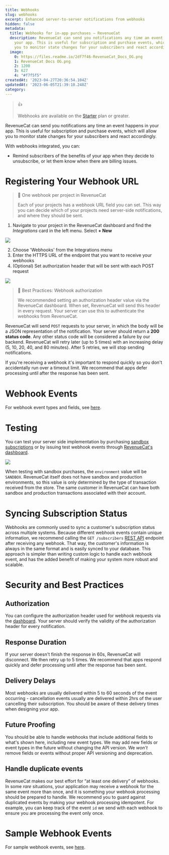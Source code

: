 ```yaml
---
title: Webhooks
slug: webhooks
excerpt: Enhanced server-to-server notifications from webhooks
hidden: false
metadata:
  title: Webhooks for in-app purchases – RevenueCat
  description: RevenueCat can send you notifications any time an event happens in
    your app. This is useful for subscription and purchase events, which will allow
    you to monitor state changes for your subscribers and react accordingly.
  image:
    0: https://files.readme.io/2df7f46-RevenueCat_Docs_OG.png
    1: RevenueCat Docs OG.png
    2: 1200
    3: 627
    4: "#f7f5f5"
createdAt: '2023-04-27T20:36:54.104Z'
updatedAt: '2023-06-05T21:39:10.248Z'
category: 
---
```

> 👍 
> 
> Webhooks are available on the [Starter](https://www.revenuecat.com/pricing) plan or greater.

RevenueCat can send you notifications any time an event happens in your app. This is useful for subscription and purchase events, which will allow you to monitor state changes for your subscribers and react accordingly. 

With webhooks integrated, you can:

- Remind subscribers of the benefits of your app when they decide to unsubscribe, or let them know when there are billing issues. 

# Registering Your Webhook URL

> 📘 One webhook per project in RevenueCat
> 
> Each of your projects has a webhook URL field you can set. This way you can decide which of your projects need server-side notifications, and where they should be sent.

1. Navigate to your project in the RevenueCat dashboard and find the _Integrations_ card in the left menu. Select **+ New** 

![](https://files.readme.io/6b982d2-app.revenuecat.com_projects_85ff18c7_collaborators_1.png)

2. Choose 'Webhooks' from the Integrations menu
3. Enter the HTTPS URL of the endpoint that you want to receive your webhooks
4. (Optional) Set authorization header that will be sent with each POST request

![](https://files.readme.io/a747787-app.revenuecat.com_projects_85ff18c7_integrations_intercom_6.png)

> 📘 Best Practices: Webhook authorization
> 
> We recommended setting an authorization header value via the RevenueCat dashboard. When set, RevenueCat will send this header in every request. Your server can use this to authenticate the  webhooks from RevenueCat.

RevenueCat will send `POST` requests to your server, in which the body will be a JSON representation of the notification. Your server should return a **200 status code**. Any other status code will be considered a failure by our backend. RevenueCat will retry later (up to 5 times) with an increasing delay (5, 10, 20, 40, and 80 minutes). After 5 retries, we will stop sending notifications.

If you're receiving a webhook it's important to respond quickly so you don't accidentally run over a timeout limit. We recommend that apps defer processing until after the response has been sent.

# Webhook Events

For webhook event types and fields, see [here](https://www.revenuecat.com/docs/event-types-and-fields).

# Testing

You can test your server side implementation by purchasing [sandbox subscriptions](doc:sandbox) or by issuing test webhook events through [RevenueCat's dashboard](http://app.revenuecat.com).

![](https://files.readme.io/46fc83e-app.revenuecat.com_projects_85ff18c7_integrations_intercom_7.png)

When testing with sandbox purchases, the `environment` value will be `SANDBOX`. RevenueCat itself does not have sandbox and production environments, so this value is only determined by the type of transaction received from the store. The same customer in RevenueCat can have both sandbox and production transactions associated with their account. 

# Syncing Subscription Status

Webhooks are commonly used to sync a customer's subscription status across multiple systems. Because different webhook events contain unique information, we recommend calling the `GET /subscribers` [REST API](https://docs.revenuecat.com/reference#subscribers) endpoint after receiving any webhook. That way, the customer's information is always in the same format and is easily synced to your database. This approach is simpler than writing custom logic to handle each webhook event, and has the added benefit of making your system more robust and scalable.

# Security and Best Practices

## Authorization

You can configure the authorization header used for webhook requests via the [dashboard](https://app.revenuecat.com/). Your server should verify the validity of the authorization header for every notification.

## Response Duration

If your server doesn't finish the response in 60s, RevenueCat will disconnect. We then retry up to 5 times. We recommend that apps respond quickly and defer processing until after the response has been sent.

## Delivery Delays

Most webhooks are usually delivered within 5 to 60 seconds of the event occurring - cancellation events usually are delivered within 2hrs of the user cancelling their subscription. You should be aware of these delivery times when designing your app.

## Future Proofing

You should be able to handle webhooks that include additional fields to what's shown here, including new event types. We may add new fields or event types in the future without changing the API version. We _won't_ remove fields or events without proper API versioning and deprecation.

## Handle duplicate events

RevenueCat makes our best effort for “at least one delivery” of webhooks. In some _rare_ situations, your application may receive a webhook for the same event more than once, and it is something your webhook processing should be prepared to handle. We recommend you to guard against duplicated events by making your webhook processing idempotent. For example, you can keep track of the event `id` we send with each webhook to ensure you are processing the event only once. 

# Sample Webhook Events

For sample webhook events, see [here](https://www.revenuecat.com/docs/sample-events).